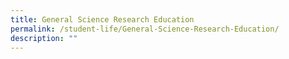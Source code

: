 ```yaml
---
title: General Science Research Education
permalink: /student-life/General-Science-Research-Education/
description: ""
---
```

